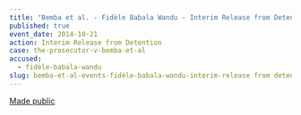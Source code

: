 ```yaml
---
title: "Bemba et al. - Fidèle Babala Wandu - Interim Release from Detention"
published: true
event_date: 2014-10-21
action: Interim Release from Detention
case: the-prosecutor-v-bemba-et-al
accused:
  - fidèle-babala-wandu
slug: bemba-et-al-events-fidèle-babala-wandu-interim-release from detention
---
```


[Made public](https://www.icc-cpi.int/iccdocs/doc/doc1845009.pdf)

